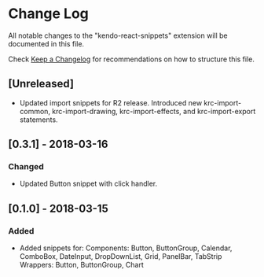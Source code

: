 # Change Log
All notable changes to the "kendo-react-snippets" extension will be documented in this file.

Check [Keep a Changelog](http://keepachangelog.com/) for recommendations on how to structure this file.

## [Unreleased]
- Updated import snippets for R2 release. Introduced new krc-import-common, krc-import-drawing, krc-import-effects, and krc-import-export statements. 

## [0.3.1] - 2018-03-16

### Changed
- Updated Button snippet with click handler.

## [0.1.0] - 2018-03-15

### Added
- Added snippets for: Components: Button, ButtonGroup, Calendar, ComboBox, DateInput, DropDownList, Grid, PanelBar, TabStrip  
Wrappers: Button, ButtonGroup, Chart